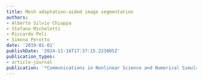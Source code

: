 ```yaml
---
title: Mesh adaptation-aided image segmentation
authors:
- Alberto Silvio Chiappa
- Stefano Micheletti
- Riccardo Peli
- Simona Perotto
date: '2019-01-01'
publishDate: '2024-11-16T17:37:15.223005Z'
publication_types:
- article-journal
publication: '*Communications in Nonlinear Science and Numerical Simulation*'
---
```

